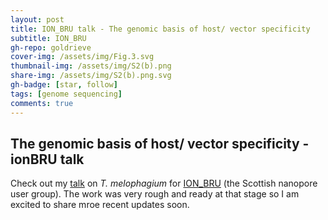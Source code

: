 ```yaml
---
layout: post
title: ION_BRU talk - The genomic basis of host/ vector specificity
subtitle: ION_BRU
gh-repo: goldrieve
cover-img: /assets/img/Fig.3.svg
thumbnail-img: /assets/img/S2(b).png
share-img: /assets/img/S2(b).png.svg
gh-badge: [star, follow]
tags: [genome sequencing]
comments: true
---
```


## The genomic basis of host/ vector specificity - ionBRU talk

Check out my [talk](https://www.dropbox.com/s/18aknsnubf061zk/9.%20Guy%20Oldrieve-%20host%20%26%20vector%20specificity%20in%20trypanosomatids.mp4?dl=0) on _T. melophagium_ for [ION_BRU](https://twitter.com/ion_bru) (the Scottish nanopore user group). The work was very rough and ready at that stage so I am excited to share mroe recent updates soon.

